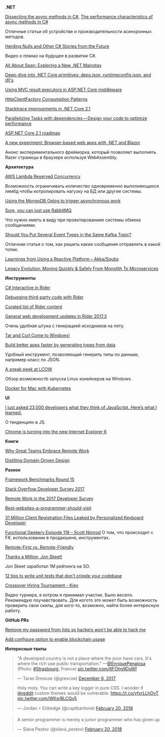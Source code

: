 **.NET**

[Dissecting the async methods in C#](https://blogs.msdn.microsoft.com/seteplia/2017/11/30/dissecting-the-async-methods-in-c/), [The performance characteristics of async methods in C#](https://blogs.msdn.microsoft.com/seteplia/2018/01/25/the-performance-characteristics-of-async-methods/)

Отличные статьи об устройстве и производительности асинхронных методов.

[Herding Nulls and Other C# Stories from the Future](https://www.infoq.com/presentations/c-sharp-future)

Видео о планах на будущее в развитии C#.

[All About Span: Exploring a New .NET Mainstay](https://msdn.microsoft.com/en-us/magazine/mt814808)

[Deep-dive into .NET Core primitives: deps.json, runtimeconfig.json, and dll's](http://www.natemcmaster.com/blog/2017/12/21/netcore-primitives/)

[Using MVC result executors in ASP.NET Core middleware](http://kristian.hellang.com/using-mvc-result-executors-in-middleware/)

[HttpClientFactory Consumption Patterns](https://github.com/aspnet/HttpClientFactory/wiki/Consumption-Patterns)

[Stacktrace improvements in .NET Core 2.1](https://www.ageofascent.com/2018/01/26/stack-trace-for-exceptions-in-dotnet-core-2.1/)

[Parallelizing Tasks with dependencies — Design your code to optimize performance](https://medium.com/@TRikace/parallelizing-tasks-with-dependencies-design-your-code-to-optimize-performance-d0948549f1eb)

[ASP.NET Core 2.1 roadmap](https://blogs.msdn.microsoft.com/webdev/2018/02/02/asp-net-core-2-1-roadmap/)

[A new experiment: Browser-based web apps with .NET and Blazor](https://blogs.msdn.microsoft.com/webdev/2018/02/06/blazor-experimental-project/)

Анонс экспериментального фрейморка, который позволяет выполнять Razer страницы в браузере используя WebAssembly.

**Архитектура**

[AWS Lambda Reserved Concurrency](https://blog.symphonia.io/aws-lambda-reserved-concurrency-f2c3a32b9f1d)

Возможность ограничивать количество одновременно выполняющихся лямбд чтобы котролировать нагузку на БД или другие системы.

[Using the MongoDB Oplog to trigger asynchronous work](https://engineering.yesware.com/2016/03/22/using-the-mongodb-oplog-to-trigger-asynchronous-work/)

[Sure, you can just use RabbitMQ](https://www.make-awesome.com/2017/12/sure-you-can-just-use-rabbitmq/)

Что нужно иметь в виду при проектированиие системы обмена сообщениями.

[Should You Put Several Event Types in the Same Kafka Topic?](https://www.confluent.io/blog/put-several-event-types-kafka-topic/)

Отличная статья о том, как решить какие сообщения отправлять в какой топик.

[Learnings from Using a Reactive Platform – Akka/Squbs](https://www.paypal-engineering.com/2017/12/13/learnings-from-using-a-reactive-platform-akkasqubs/)

[Legacy Evolution: Moving Quickly & Safely From Monolith To Microservices](http://insights.adaptechsolutions.net/legacy-evolution-whitepaper/)

**Инструменты**

[C# Interactive in Rider](https://blog.jetbrains.com/dotnet/2017/12/01/c-interactive-rider/)

[Debugging third-party code with Rider](https://blog.jetbrains.com/dotnet/2017/12/20/debugging-third-party-code-rider/)

[Curated list of Rider content](https://github.com/maartenba/rider-content/blob/master/README.md)

[General web development updates in Rider 2017.3](https://blog.jetbrains.com/dotnet/2018/02/21/general-web-development-updates-rider-2017-3/)

Очень удобная штука с генерацией исходников на лету.

[Tar and Curl Come to Windows!](https://blogs.technet.microsoft.com/virtualization/2017/12/19/tar-and-curl-come-to-windows/)

[Build better apps faster by generating types from data](https://quicktype.io/)

Удобный инструмент, позволяющий генерить типы по данным, например класс по JSON.

[A sneak peek at LCOW](https://stefanscherer.github.io/sneak-peek-at-lcow/)

Обзор возможностb запуска Linux конейнеров на Windows.

[Docker for Mac with Kubernetes](https://blog.docker.com/2018/01/docker-mac-kubernetes/)

**UI**

[I just asked 23,000 developers what they think of JavaScript. Here’s what I learned.](https://medium.freecodecamp.org/i-just-asked-23-000-developers-what-they-think-of-javascript-heres-what-i-learned-9a06b61998fa)

О тенденциях в JS.

[Chrome is turning into the new Internet Explorer 6](https://www.theverge.com/2018/1/4/16805216/google-chrome-only-sites-internet-explorer-6-web-standards)

**Книги**

[Why Great Teams Embrace Remote Work](http://info.trello.com/embrace-remote-work-ultimate-guide)

[Distilling Domain-Driven Design](https://forcomprehension.com/course/dddd/)

**Разное**

[Framework Benchmarks Round 15](https://www.techempower.com/blog/2018/02/14/framework-benchmarks-round-15/)

[Stack Overflow Developer Survey 2017](https://insights.stackoverflow.com/survey/2017)

[Remote Work in the 2017 Developer Survey](https://stackoverflow.blog/2018/01/22/remote-work-2017-developer-survey/)

[Best-websites-a-programmer-should-visit](https://github.com/sdmg15/Best-websites-a-programmer-should-visit)

[31 Million Client Registration Files Leaked by Personalized Keyboard Developer](https://mackeepersecurity.com/post/virtual-keyboard-developer-leaked-31-million-of-client-records)

[Functional Geekery Episode 118 – Scott Nimrod](https://www.functionalgeekery.com/episode-118-scott-nimrod/)
О том, что происходит с F#, использовании в продакшене, инструментах.

[Remote-First vs. Remote-Friendly](https://zachholman.com/posts/remote-first/)

[Thanks a Million, Jon Skeet!](https://stackoverflow.blog/2018/01/15/thanks-million-jon-skeet/)

Jon Skeet заработал 1М рейтинга на SO.

[12 tips to write unit tests that don't cripple your codebase](http://www.continuousimprover.com/2015/11/12-tips-to-write-unit-tests-that-dont.html)

[Crossover Hiring Tournament - Kiev](https://www.youtube.com/watch?v=S_cKynIu5vw)

Видео турнира, в котром я принимал участие. Было весело. Рекомендую поучавствовать. Для когото это может быть возможность проверить свои скилы, для кого-то, возможно, найти более интересную работу.

**GitHub PRs**

[Remove my password from lists so hackers won't be able to hack me](https://github.com/danielmiessler/SecLists/pull/155)

[Add configure option to enable blockchain usage](https://github.com/mono/mono/pull/7041)

**Интересные твиты**

<blockquote class="twitter-tweet" data-lang="en"><p lang="en" dir="ltr">&quot;A developed country is not a place where the poor have cars. It&#39;s where the rich use public transportation.&quot; —<a href="https://twitter.com/EnriquePenalosa?ref_src=twsrc%5Etfw">@EnriquePenalosa</a> <br>(Photo: <a href="https://twitter.com/hashtag/Strasbourg?src=hash&amp;ref_src=twsrc%5Etfw">#Strasbourg</a>, France) <a href="https://t.co/6FOhg9DsWf">pic.twitter.com/6FOhg9DsWf</a></p>&mdash; Taras Grescoe (@grescoe) <a href="https://twitter.com/grescoe/status/938423313235349505?ref_src=twsrc%5Etfw">December 6, 2017</a></blockquote>

<blockquote class="twitter-tweet" data-lang="en"><p lang="en" dir="ltr">Holy moly. You can write a key logger  in pure CSS. I wonder if <a href="https://twitter.com/reddit?ref_src=twsrc%5Etfw">@reddit</a> custom themes would be vulnerable. <a href="https://t.co/yfxrLLhOvT">https://t.co/yfxrLLhOvT</a> <a href="https://t.co/WKsrBLCQv5">pic.twitter.com/WKsrBLCQv5</a></p>&mdash; Jordan ⚡️ Eldredge (@captbaritone) <a href="https://twitter.com/captbaritone/status/966051583132758016?ref_src=twsrc%5Etfw">February 20, 2018</a></blockquote>

<blockquote class="twitter-tweet" data-lang="en"><p lang="en" dir="ltr">A senior programmer is merely a junior programmer who has given up</p>&mdash; Slava Pestov (@slava_pestov) <a href="https://twitter.com/slava_pestov/status/966050893161361408?ref_src=twsrc%5Etfw">February 20, 2018</a></blockquote>

<script async src="https://platform.twitter.com/widgets.js" charset="utf-8"></script>
